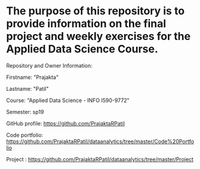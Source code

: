# The purpose of this repository is to provide information on the final project and weekly exercises for the Applied Data Science Course.

Repository and Owner Information:

Firstname: "Prajakta"

Lastname: "Patil"

Course: "Applied Data Science - INFO I590-9772"

Semester: sp19

GitHub profile: https://github.com/PrajaktaRPatil

Code portfolio: https://github.com/PrajaktaRPatil/dataanalytics/tree/master/Code%20Portfolio

Project : https://github.com/PrajaktaRPatil/dataanalytics/tree/master/Project
